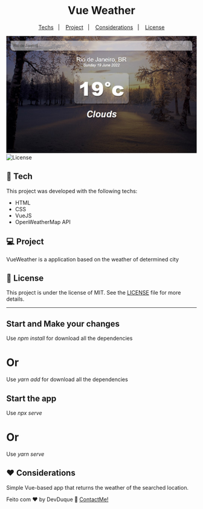 <h1 align="center">
  Vue Weather
</h1>

<p align="center">
  <a href="#-tech">Techs</a>&nbsp;&nbsp;&nbsp;|&nbsp;&nbsp;&nbsp;
  <a href="#-project">Project</a>&nbsp;&nbsp;&nbsp;|&nbsp;&nbsp;&nbsp;
  <a href="#-considerations">Considerations</a>&nbsp;&nbsp;&nbsp;|&nbsp;&nbsp;&nbsp;
  <a href="#memo-license">License</a>
</p>

<img src="./public/imgs/cold_app.jpg" />

  <img alt="License" src="https://img.shields.io/static/v1?label=license&message=MIT&color=49AA26&labelColor=000000">

<br>

## 🚀 Tech

This project was developed with the following techs:

- HTML
- CSS
- VueJS
- OpenWeatherMap API

## 💻 Project

VueWeather is a application based on the weather of determined city


## :memo: License

This project is under the license of MIT. See the [LICENSE](.github/LICENSE.md) file for more details.

---

## Start and Make your changes
 Use *npm install* for download all the dependencies
 # Or
 Use *yarn add* for download all the dependencies
 
 ## Start the app
 Use *npx serve*
 # Or
 Use *yarn serve*
 
 ## ❤️ Considerations
 Simple Vue-based app that returns the weather of the searched location.
 
Feito com ♥ by DevDuque :wave: [ContactMe!](https://www.linkedin.com/in/davih-duque-787b901a4/)
 
 


